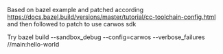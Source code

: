 Based on bazel example and patched according https://docs.bazel.build/versions/master/tutorial/cc-toolchain-config.html
and then followed to patch to use carwos sdk

Try
bazel build --sandbox_debug --config=carwos --verbose_failures //main:hello-world
